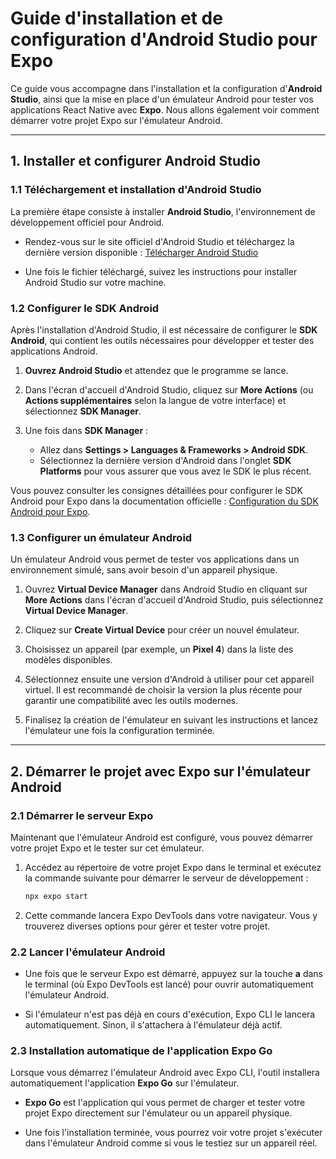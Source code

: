 # Guide d'installation et de configuration d'Android Studio pour Expo

Ce guide vous accompagne dans l'installation et la configuration d'**Android Studio**, ainsi que la mise en place d'un
émulateur Android pour tester vos applications React Native avec **Expo**. Nous allons également voir comment démarrer
votre projet Expo sur l'émulateur Android.

---

## 1. **Installer et configurer Android Studio**

### 1.1 **Téléchargement et installation d'Android Studio**

La première étape consiste à installer **Android Studio**, l'environnement de développement officiel pour Android.

- Rendez-vous sur le site officiel d'Android Studio et téléchargez la dernière version disponible :
  [Télécharger Android Studio](https://developer.android.com/studio)

- Une fois le fichier téléchargé, suivez les instructions pour installer Android Studio sur votre machine.

### 1.2 **Configurer le SDK Android**

Après l'installation d'Android Studio, il est nécessaire de configurer le **SDK Android**, qui contient les outils
nécessaires pour développer et tester des applications Android.

1. **Ouvrez Android Studio** et attendez que le programme se lance.

2. Dans l'écran d'accueil d'Android Studio, cliquez sur **More Actions** (ou **Actions supplémentaires** selon la langue
   de votre interface) et sélectionnez **SDK Manager**.

3. Une fois dans **SDK Manager** :
    - Allez dans **Settings > Languages & Frameworks > Android SDK**.
    - Sélectionnez la dernière version d'Android dans l'onglet **SDK Platforms** pour vous assurer que vous avez le SDK
      le plus récent.

Vous pouvez consulter les consignes détaillées pour configurer le SDK Android pour Expo dans la documentation
officielle :
[Configuration du SDK Android pour Expo](https://docs.expo.dev/get-started/set-up-your-environment/?platform=android&device=simulated&mode=expo-go).

### 1.3 **Configurer un émulateur Android**

Un émulateur Android vous permet de tester vos applications dans un environnement simulé, sans avoir besoin d'un
appareil physique.

1. Ouvrez **Virtual Device Manager** dans Android Studio en cliquant sur **More Actions** dans l'écran d'accueil
   d'Android Studio, puis sélectionnez **Virtual Device Manager**.

2. Cliquez sur **Create Virtual Device** pour créer un nouvel émulateur.

3. Choisissez un appareil (par exemple, un **Pixel 4**) dans la liste des modèles disponibles.

4. Sélectionnez ensuite une version d'Android à utiliser pour cet appareil virtuel. Il est recommandé de choisir la
   version la plus récente pour garantir une compatibilité avec les outils modernes.

5. Finalisez la création de l'émulateur en suivant les instructions et lancez l'émulateur une fois la configuration
   terminée.

---

## 2. **Démarrer le projet avec Expo sur l'émulateur Android**

### 2.1 **Démarrer le serveur Expo**

Maintenant que l'émulateur Android est configuré, vous pouvez démarrer votre projet Expo et le tester sur cet émulateur.

1. Accédez au répertoire de votre projet Expo dans le terminal et exécutez la commande suivante pour démarrer le serveur
   de développement :

   ```bash
   npx expo start
   ```

2. Cette commande lancera Expo DevTools dans votre navigateur. Vous y trouverez diverses options pour gérer et tester
   votre projet.

### 2.2 **Lancer l'émulateur Android**

- Une fois que le serveur Expo est démarré, appuyez sur la touche **a** dans le terminal (où Expo DevTools est lancé)
  pour ouvrir automatiquement l'émulateur Android.

- Si l'émulateur n'est pas déjà en cours d'exécution, Expo CLI le lancera automatiquement. Sinon, il s'attachera
  à l'émulateur déjà actif.

### 2.3 **Installation automatique de l'application Expo Go**

Lorsque vous démarrez l'émulateur Android avec Expo CLI, l'outil installera automatiquement l'application **Expo Go**
sur l'émulateur.

- **Expo Go** est l'application qui vous permet de charger et tester votre projet Expo directement sur l'émulateur ou un
  appareil physique.

- Une fois l'installation terminée, vous pourrez voir votre projet s'exécuter dans l'émulateur Android comme si vous le
  testiez sur un appareil réel.
